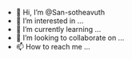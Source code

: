 - 👋 Hi, I’m @San-sotheavuth
- 👀 I’m interested in ...
- 🌱 I’m currently learning ...
- 💞️ I’m looking to collaborate on ...
- 📫 How to reach me ...

<!---
San-sotheavuth/San-sotheavuth is a ✨ special ✨ repository because its `README.md` (this file) appears on your GitHub profile.
You can click the Preview link to take a look at your changes.
--->
